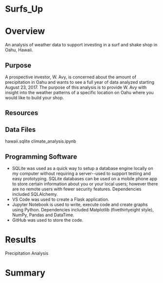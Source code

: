 # Surfs_Up

# Overview
An analysis of weather data to support investing in a surf and shake shop in Oahu, Hawaii.

## Purpose
A prospective investor, W. Avy, is concerned about the amount of precipitation in Oahu and wants to see a full year of data analyzed starting August 23, 2017. The purpose of this analysis is to provide W. Avy with insight into the weather patterns of a specific location on Oahu where you would like to build your shop. 

## Resources

## Data Files
hawaii.sqlite
climate_analysis.ipynb

## Programming Software
- SQLite was used as a quick way to setup a database engine locally on my computer without requiring a server--used to support testing and easy prototyping. SQLite databases can be used on a mobile phone app to store certain information about you or your local users; however there are no remote users with fewer security features. Dependencies included SQLAlchemy.  
- VS Code was used to create a Flask application. 
- Jupyter Notebook is used to write, execute code and create graphs using Python. Dependencies included Matplotlib (fivethirtyeight style), NumPy, Pandas and DataTime.
- GitHub was used to store the code.

# Results
Precipitation Analysis


# Summary